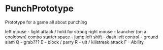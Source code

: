 # PunchPrototype
Prototype for a game all about punching

left mouse - light attack / hold for strong
right mouse - launcher (on a cooldown) combo starter
space - jump
left shift - dash
left control - ground slam
Q - grab??? 
E - block / parry
R - ult / killstreak attack
F - Ability
